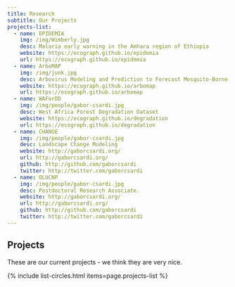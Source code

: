 ```yaml
---
title: Research
subtitle: Our Projects
projects-list:
  - name: EPIDEMIA
    img: /img/Wimberly.jpg
    desc: Malaria early warning in the Amhara region of Ethiopia
    website: https://ecograph.github.io/epidemia
    url: https://ecograph.github.io/epidemia
  - name: ArboMAP
    img: /img/junk.jpg
    desc: Arbovirus Modeling and Prediction to Forecast Mosquito-Borne Disease Outbreaks
    website: https://ecograph.github.io/arbomap
    url: https://ecograph.github.io/arbomap
  - name: WAForDD
    img: /img/people/gabor-csardi.jpg
    desc: West Africa Forest Degradation Dataset
    website: https://ecograph.github.io/degradation
    url: https://ecograph.github.io/degradation
  - name: CHANGE
    img: /img/people/gabor-csardi.jpg
    desc: Landscape Change Modeling
    website: http://gaborcsardi.org/
    url: http://gaborcsardi.org/
    github: http://github.com/gaborcsardi
    twitter: http://twitter.com/gaborcsardi
  - name: OLUCNP
    img: /img/people/gabor-csardi.jpg
    desc: Postdoctoral Research Associate.
    website: http://gaborcsardi.org/
    url: http://gaborcsardi.org/
    github: http://github.com/gaborcsardi
    twitter: http://twitter.com/gaborcsardi
---
```


## Projects

These are our current projects - we think they are very nice.

{% include list-circles.html items=page.projects-list %}
